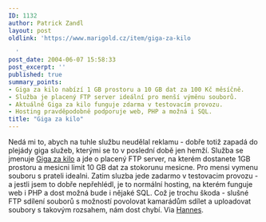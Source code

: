 ```yaml
---
ID: 1132
author: Patrick Zandl
layout: post
oldlink: 'https://www.marigold.cz/item/giga-za-kilo

  '
post_date: 2004-06-07 15:58:33
post_excerpt: ''
published: true
summary_points:
- Giga za kilo nabízí 1 GB prostoru a 10 GB dat za 100 Kč měsíčně.
- Služba je placený FTP server ideální pro menší výměnu souborů.
- Aktuálně Giga za kilo funguje zdarma v testovacím provozu.
- Hosting pravděpodobně podporuje web, PHP a možná i SQL.
title: "Giga za kilo"
---
```


<p>
Nedá mi to, abych na tuhle službu neudělal reklamu - dobře totiž zapadá do plejády giga služeb, kterými se to v poslední době jen hemží. Služba se jmenuje <a href="http://www.gzk.cz">Giga za kilo</a> a jde o placený FTP server, na kterém dostanete 1GB prostoru a mesicni limit 10 GB dat za stokorunu mesicne. Pro mensi vymenu souboru s prateli idealni. Zatim sluzba jede zadarmo v testovacim provozu - a jestli jsem to dobře nepřehlédl, je to normální hosting, na kterém funguje web i PHP a dost možná bude i nějaké SQL. Což je trochu škoda - slušné FTP sdílení souborů s možností povolovat kamarádům sdílet a uploadovat soubory s takovým rozsahem, nám dost chybí. Via <a href="http://board.czhannes.com/viewtopic.php?t=2752">Hannes</a>.
</p>